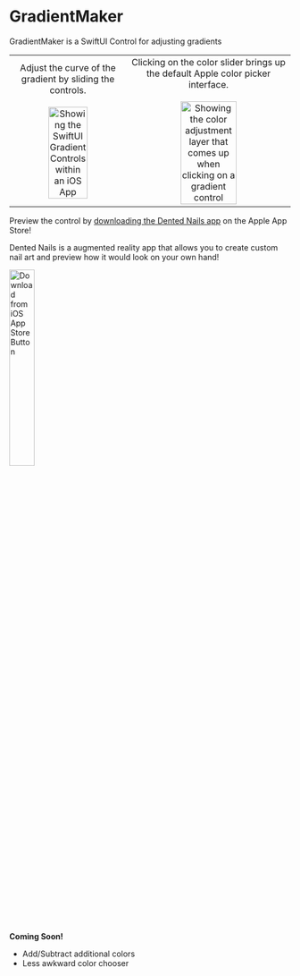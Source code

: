 # GradientMaker

GradientMaker is a SwiftUI Control for adjusting gradients

<table>
  <tr>
    <td align="center">
      Adjust the curve of the gradient by sliding the controls. <br /><br />
      <img src="https://user-images.githubusercontent.com/3518657/202859675-7d1a349a-ca25-4dd7-8a02-ca9b9798d6b6.jpg" width="60%" alt="Showing the SwiftUI Gradient Controls within an iOS App" />
    </td>
    <td align="center">
      Clicking on the color slider brings up the default Apple color picker interface.<br /><br />
      <img src="https://user-images.githubusercontent.com/3518657/202858938-92d928e7-1dd1-49b3-9ec6-03730a142709.jpg" width="60%" alt="Showing the color adjustment layer that comes up when clicking on a gradient control" />
    </td>
  </tr>
</table>

Preview the control by [downloading the Dented Nails app](https://apps.apple.com/us/app/dented-nails/id1529866818) on the Apple App Store!

Dented Nails is a augmented reality app that allows you to create custom nail art and preview how it would look on your own hand!

<a href="https://apps.apple.com/us/app/dented-nails/id1529866818"><img src="https://user-images.githubusercontent.com/3518657/202859455-7b39c8bd-3cb8-436b-ac84-4fd989a036fd.png" width="30%" alt="Download from iOS App Store Button" /></a>

**Coming Soon!**
- Add/Subtract additional colors
- Less awkward color chooser
